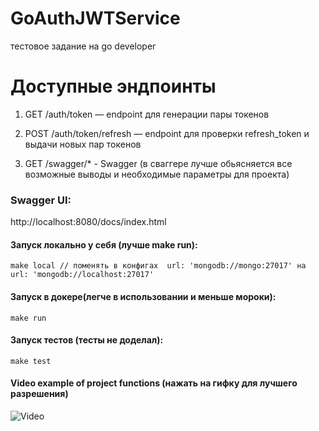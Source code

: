 # GoAuthJWTService
тестовое задание на go developer

# Доступные эндпоинты

1) GET   /auth/token — endpoint для генерации пары токенов

2) POST  /auth/token/refresh — endpoint для проверки refresh_token и выдачи новых пар токенов

3) GET   /swagger/* - Swagger (в сваггере лучше обьясняется все возможные выводы и необходимые параметры для проекта)

### Swagger UI:

http://localhost:8080/docs/index.html


#### Запуск локально у себя (лучше make run):
    make local // поменять в конфигах  url: 'mongodb://mongo:27017' на  url: 'mongodb://localhost:27017'
    
#### Запуск в докере(легче в использовании и меньше мороки):
    make run

#### Запуск тестов (тесты не доделал):
    make test

#### Video example of project functions (нажать на гифку для лучшего разрешения)
![Video](https://github.com/vshigimoto/GoAuthJWTService/blob/main/example.gif)

